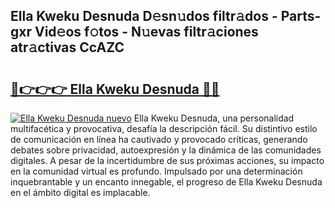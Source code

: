 ## Ella Kweku Desnuda D𝚎sn𝚞dos filtr𝚊dos - Parts-gxr Vid𝚎os f𝚘tos - N𝚞evas filtr𝚊ciones atr𝚊ctivas CcAZC

# <h2><a href="http://mbbdm3.tromn.icu/?c=Ella+Kweku+Desnuda">🔗👉👉👉 Ella Kweku Desnuda 🔗🔗</a></h2>

[![Ella Kweku Desnuda nuevo](https://i.imgur.com/pEAQMta.gif)](http://mbbdm3.tromn.icu/?c=Ella+Kweku+Desnuda)
Ella Kweku Desnuda, una personalidad multifacética y provocativa, desafía la descripción fácil. Su distintivo estilo de comunicación en línea ha cautivado y provocado críticas, generando debates sobre privacidad, autoexpresión y la dinámica de las comunidades digitales. A pesar de la incertidumbre de sus próximas acciones, su impacto en la comunidad virtual es profundo. Impulsado por una determinación inquebrantable y un encanto innegable, el progreso de Ella Kweku Desnuda en el ámbito digital es implacable.
